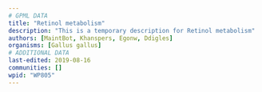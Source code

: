 ```yaml
---
# GPML DATA
title: "Retinol metabolism"
description: "This is a temporary description for Retinol metabolism"
authors: [MaintBot, Khanspers, Egonw, Ddigles]
organisms: [Gallus gallus]
# ADDITIONAL DATA
last-edited: 2019-08-16
communities: []
wpid: "WP805"
---
```

